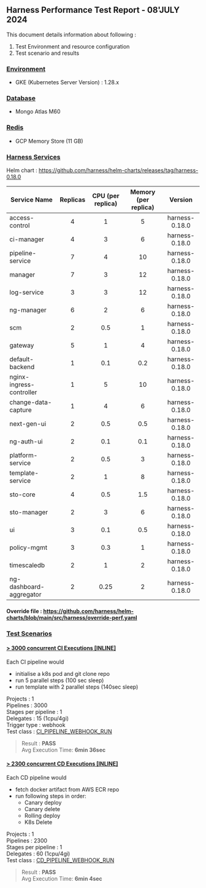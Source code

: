 
## Harness Performance Test Report - 08'JULY 2024

This document details information about following :
1. Test Environment and resource configuration
2. Test scenario and results

### [Environment](#)
- GKE (Kubernetes Server Version) : 1.28.x

### [Database](#)
- Mongo Atlas M60

### [Redis](#)
- GCP Memory Store (11 GB)

### [Harness Services](#)

Helm chart : https://github.com/harness/helm-charts/releases/tag/harness-0.18.0

| Service Name             | Replicas | CPU (per replica) | Memory (per replica) |    Version     |
|--------------------------|:--------:|:-----------------:|:--------------------:|:--------------:|
| access-control           |    4     |         1         |          5           | harness-0.18.0 |
| ci-manager               |    4     |         3         |          6           | harness-0.18.0 |
| pipeline-service         |    7     |         4         |          10          | harness-0.18.0 |
| manager                  |    7     |         3         |          12          | harness-0.18.0 |
| log-service              |    3     |         3         |          12          | harness-0.18.0 |
| ng-manager               |    6     |         2         |          6           | harness-0.18.0 |
| scm                      |    2     |        0.5        |          1           | harness-0.18.0 |
| gateway                  |    5     |         1         |          4           | harness-0.18.0 |
| default-backend          |    1     |        0.1        |         0.2          | harness-0.18.0 |
| nginx-ingress-controller |    1     |         5         |          10          | harness-0.18.0 |
| change-data-capture      |    1     |         4         |          6           | harness-0.18.0 |
| next-gen-ui              |    2     |        0.5        |         0.5          | harness-0.18.0 |
| ng-auth-ui               |    2     |        0.1        |         0.1          | harness-0.18.0 |
| platform-service         |    2     |        0.5        |          3           | harness-0.18.0 |
| template-service         |    2     |         1         |          8           | harness-0.18.0 |
| sto-core                 |    4     |        0.5        |         1.5          | harness-0.18.0 |
| sto-manager              |    2     |         3         |          6           | harness-0.18.0 |
| ui                       |    3     |        0.1        |         0.5          | harness-0.18.0 |
| policy-mgmt              |    3     |        0.3        |          1           | harness-0.18.0 |
| timescaledb              |    2     |         1         |          2           | harness-0.18.0 |
| ng-dashboard-aggregator  |    2     |       0.25        |          2           | harness-0.18.0 |

#### Override file : https://github.com/harness/helm-charts/blob/main/src/harness/override-perf.yaml

### [Test Scenarios](#)
  
#### [ >  3000 concurrent CI Executions [INLINE]](#)
Each CI pipeline would 
- initialise a k8s pod and git clone repo  
- run 5 parallel steps (100 sec sleep)
- run template with 2 parallel steps (140sec sleep)

Projects : 1  
Pipelines : 3000  
Stages per pipeline : 1  
Delegates : 15 (1cpu/4gi)  
Trigger type : webhook  
Test class : [CI_PIPELINE_WEBHOOK_RUN](../locust_tasks/ci_pipeline_webhook_run.py)

> Result : **PASS**  
Avg Execution Time: **6min 36sec**
  
#### [ >  2300 concurrent CD Executions [INLINE]](#)
Each CD pipeline would 
- fetch docker artifact from AWS ECR repo
- run following steps in order:
   - Canary deploy
   - Canary delete
   - Rolling deploy
   - K8s Delete

Projects : 1  
Pipelines : 2300  
Stages per pipeline : 1   
Delegates : 60 (1cpu/4gi)  
Test class : [CD_PIPELINE_WEBHOOK_RUN](../locust_tasks/cd_pipeline_webhook_run.py)

> Result : **PASS**  
Avg Execution Time: **6min 4sec**

